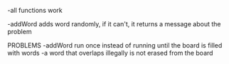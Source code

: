 -all functions work



-addWord adds word randomly, if it can't, it returns a message about the problem


PROBLEMS
-addWord run once instead of running until the board is filled with words
-a word that overlaps illegally is not erased from the board
